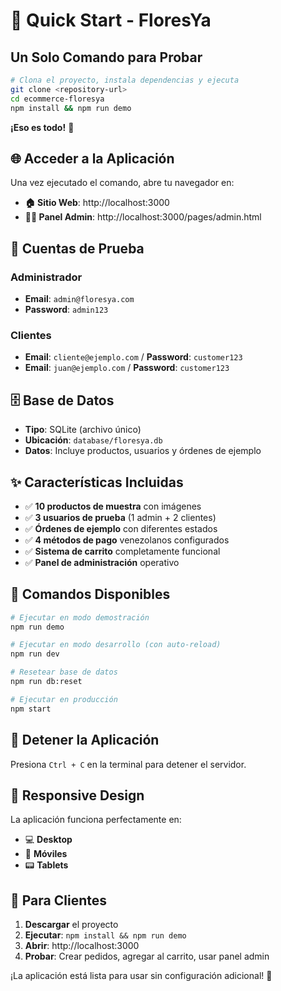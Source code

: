 # 🚀 Quick Start - FloresYa

## Un Solo Comando para Probar

```bash
# Clona el proyecto, instala dependencias y ejecuta
git clone <repository-url>
cd ecommerce-floresya
npm install && npm run demo
```

**¡Eso es todo!** 🎉

## 🌐 Acceder a la Aplicación

Una vez ejecutado el comando, abre tu navegador en:

- **🏠 Sitio Web**: http://localhost:3000
- **👨‍💼 Panel Admin**: http://localhost:3000/pages/admin.html

## 🔑 Cuentas de Prueba

### Administrador
- **Email**: `admin@floresya.com`
- **Password**: `admin123`

### Clientes
- **Email**: `cliente@ejemplo.com` / **Password**: `customer123`
- **Email**: `juan@ejemplo.com` / **Password**: `customer123`

## 🗄️ Base de Datos

- **Tipo**: SQLite (archivo único)
- **Ubicación**: `database/floresya.db`
- **Datos**: Incluye productos, usuarios y órdenes de ejemplo

## ✨ Características Incluidas

- ✅ **10 productos de muestra** con imágenes
- ✅ **3 usuarios de prueba** (1 admin + 2 clientes)  
- ✅ **Órdenes de ejemplo** con diferentes estados
- ✅ **4 métodos de pago** venezolanos configurados
- ✅ **Sistema de carrito** completamente funcional
- ✅ **Panel de administración** operativo

## 🔧 Comandos Disponibles

```bash
# Ejecutar en modo demostración
npm run demo

# Ejecutar en modo desarrollo (con auto-reload)
npm run dev

# Resetear base de datos
npm run db:reset

# Ejecutar en producción
npm start
```

## 🛑 Detener la Aplicación

Presiona `Ctrl + C` en la terminal para detener el servidor.

## 📱 Responsive Design

La aplicación funciona perfectamente en:
- 💻 **Desktop**
- 📱 **Móviles**
- 📟 **Tablets**

## 🎯 Para Clientes

1. **Descargar** el proyecto
2. **Ejecutar**: `npm install && npm run demo`  
3. **Abrir**: http://localhost:3000
4. **Probar**: Crear pedidos, agregar al carrito, usar panel admin

¡La aplicación está lista para usar sin configuración adicional! 🌸